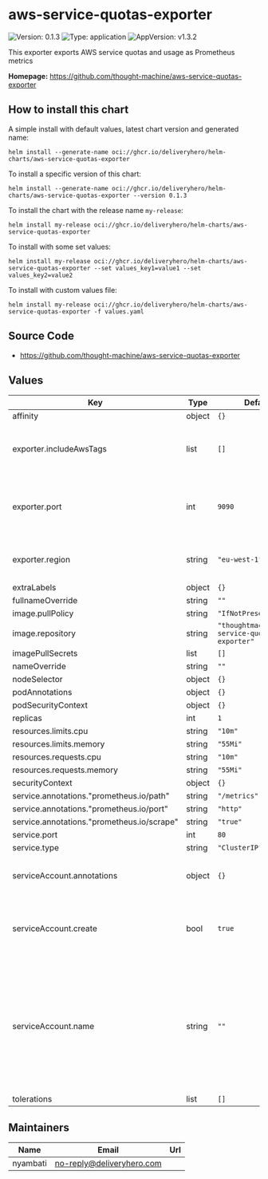 # aws-service-quotas-exporter

![Version: 0.1.3](https://img.shields.io/badge/Version-0.1.3-informational?style=flat-square) ![Type: application](https://img.shields.io/badge/Type-application-informational?style=flat-square) ![AppVersion: v1.3.2](https://img.shields.io/badge/AppVersion-v1.3.2-informational?style=flat-square)

This exporter exports AWS service quotas and usage as Prometheus metrics

**Homepage:** <https://github.com/thought-machine/aws-service-quotas-exporter>

## How to install this chart

A simple install with default values, latest chart version and generated name:

```console
helm install --generate-name oci://ghcr.io/deliveryhero/helm-charts/aws-service-quotas-exporter
```

To install a specific version of this chart:

```console
helm install --generate-name oci://ghcr.io/deliveryhero/helm-charts/aws-service-quotas-exporter --version 0.1.3
```

To install the chart with the release name `my-release`:

```console
helm install my-release oci://ghcr.io/deliveryhero/helm-charts/aws-service-quotas-exporter
```

To install with some set values:

```console
helm install my-release oci://ghcr.io/deliveryhero/helm-charts/aws-service-quotas-exporter --set values_key1=value1 --set values_key2=value2
```

To install with custom values file:

```console
helm install my-release oci://ghcr.io/deliveryhero/helm-charts/aws-service-quotas-exporter -f values.yaml
```

## Source Code

* <https://github.com/thought-machine/aws-service-quotas-exporter>

## Values

| Key | Type | Default | Description |
|-----|------|---------|-------------|
| affinity | object | `{}` |  |
| exporter.includeAwsTags | list | `[]` | List of aws resource tags to include as labels |
| exporter.port | int | `9090` | The port the exporter metrics will be exposed on |
| exporter.region | string | `"eu-west-1"` | Aws region quotas will be fetched from |
| extraLabels | object | `{}` |  |
| fullnameOverride | string | `""` |  |
| image.pullPolicy | string | `"IfNotPresent"` |  |
| image.repository | string | `"thoughtmachine/aws-service-quotas-exporter"` |  |
| imagePullSecrets | list | `[]` |  |
| nameOverride | string | `""` |  |
| nodeSelector | object | `{}` |  |
| podAnnotations | object | `{}` |  |
| podSecurityContext | object | `{}` |  |
| replicas | int | `1` |  |
| resources.limits.cpu | string | `"10m"` |  |
| resources.limits.memory | string | `"55Mi"` |  |
| resources.requests.cpu | string | `"10m"` |  |
| resources.requests.memory | string | `"55Mi"` |  |
| securityContext | object | `{}` |  |
| service.annotations."prometheus.io/path" | string | `"/metrics"` |  |
| service.annotations."prometheus.io/port" | string | `"http"` |  |
| service.annotations."prometheus.io/scrape" | string | `"true"` |  |
| service.port | int | `80` |  |
| service.type | string | `"ClusterIP"` |  |
| serviceAccount.annotations | object | `{}` | Annotations to add to the service account |
| serviceAccount.create | bool | `true` | Specifies whether a service account should be created |
| serviceAccount.name | string | `""` | The name of the service account to use. If not set and create is true, a name is generated using the fullname template |
| tolerations | list | `[]` |  |

## Maintainers

| Name | Email | Url |
| ---- | ------ | --- |
| nyambati | <no-reply@deliveryhero.com> |  |
